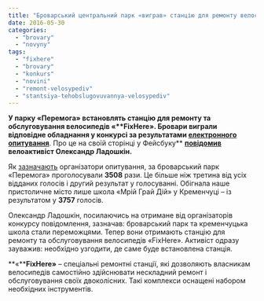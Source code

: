 ```yaml
---
title: "Броварський центральний парк «виграв» станцію для ремонту велосипедів «FixHere»"
date: 2016-05-30
categories: 
  - "brovary"
  - "novyny"
tags: 
  - "fixhere"
  - "brovary"
  - "konkurs"
  - "novini"
  - "remont-velosypediv"
  - "stantsiya-tehobslugovuvannya-velosypediv"
---
```


**У парку «Перемога» встановлять станцію для ремонту та обслуговування велосипедів «****FixHere». Бровари виграли відповідне обладнання у конкурсі за результатами** [**електронного опитування**](http://www.rupoll.com/sulikvbpsr.html)**. Про це на своїй сторінці у Фейсбуку** [**повідомив**](https://www.facebook.com/photo.php?fbid=874813642642161&set=a.657968337660027.1073741825.100003406003053&type=3) **велоактивіст Олександр Ладошкін.**

Як [зазначають](https://www.facebook.com/VeloParkServis/photos/a.2027117750845917.1073741826.2027078817516477/2050913618466330/?type=3&theater) організатори опитування, за броварський парк «Перемога» проголосували **3508** рази. Це більше ніж третина від усіх відданих голосів і другий результат у голосуванні. Обігнала наше пристоличне місто лише школа «Мрій Грай Дій» у Кременчуці – із результатом у **3757** голосів.

Олександр Ладошкін, посилаючись на отримане від організаторів конкурсу повідомлення, зазначав: броварський парк та кременчуцька школа стали переможцями. Тепер вони отримають станцію для ремонту та обслуговування велосипедів «FixHere». Активіст одразу зауважив: необхідно узгодити, де саме буде встановлена станція.

**«****FixHere»** – спеціальні ремонтні станції, які дозволяють власникам велосипедів самостійно здійснювати нескладний ремонт і обслуговування своїх двоколісних. Такі комплекси оснащені набором необхідних інструментів.
